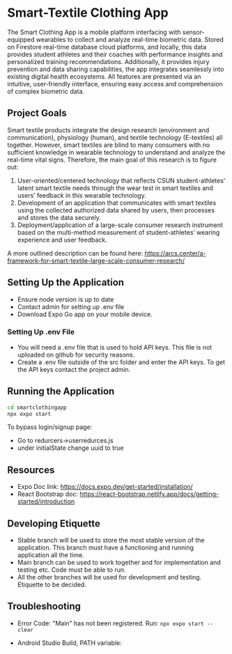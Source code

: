# Smart-Textile Clothing App

The Smart Clothing App is a mobile platform interfacing with sensor-equipped wearables to collect and analyze real-time biometric data. Stored on Firestore real-time database cloud platforms, and locally, this data provides student athletes and their coaches with performance insights and personalized training recommendations. Additionally, it provides injury prevention and data sharing capabilities, the app integrates seamlessly into existing digital health ecosystems. All features are presented via an intuitive, user-friendly interface, ensuring easy access and comprehension of complex biometric data.

## Project Goals

Smart textile products integrate the design research (environment and communication), physiology (human), and textile technology (E-textiles) all together. However, smart textiles are blind to many consumers with no sufficient knowledge in wearable technology to understand and analyze the real-time vital signs. Therefore, the main goal of this research is to figure out:

1) User-oriented/centered technology that reflects CSUN student-athletes’ latent smart textile needs through the wear test in smart textiles and users’ feedback in this wearable technology.
2) Development of an application that communicates with smart textiles using the collected authorized data shared by users, then processes and stores the data securely.
3) Deployment/application of a large-scale consumer research instrument based on the multi-method measurement of student-athletes’ wearing experience and user feedback.

A more outlined description can be found here: https://arcs.center/a-framework-for-smart-textile-large-scale-consumer-research/

## Setting Up the Application
- Ensure node version is up to date
- Contact admin for setting up .env file
- Download Expo Go app on your mobile device.

### Setting Up .env File
- You will need a .env file that is used to hold API keys. This file is not uploaded on github for security reasons.
- Create a .env file outside of the src folder and enter the API keys. To get the API keys contact the project admin.

## Running the Application
```bash
cd smartclothingapp
npx expo start
```
To bypass login/signup page:
- Go to redurcers->userredurces.js
- under initialState change uuid to true


## Resources
- Expo Doc link: https://docs.expo.dev/get-started/installation/ 
- React Bootstrap doc: https://react-bootstrap.netlify.app/docs/getting-started/introduction

## Developing Etiquette

- Stable branch will be used to store the most stable version of the application. This branch must have a functioning and running application all the time.
- Main branch can be used to work together and for implementation and testing etc. Code must be able to run.
- All the other branches will be used for development and testing. Etiquette to be decided.

## Troubleshooting
- Error Code: "Main" has not been registered.
    Run: ```npx expo start --clear```

- Android Studio Build, PATH variable: 
